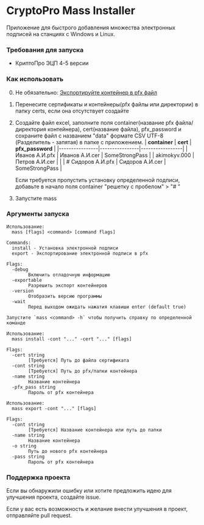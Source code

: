 # CryptoPro Mass Installer
Приложение для быстрого добавления множества электронных подписей на станциях с Windows и Linux.

### Требования для запуска

- КриптоПро ЭЦП 4-5 версии

### Как использовать

0. Не обязательно: [Экспортируйте контейнер в pfx файл](https://support.kontur.ru/ca/38782-kopirovanie_kontejnera_s_sertifikatom_na_dr#header_ad9459fa9)
1. Перенесите сертификаты и контейнеры(pfx файлы или директории) в папку certs, если она отсутствует создайте
2. Создайте файл excel, заполните поля container(название pfx файла/директория контейнера), cert(название файла), pfx_password и сохраните файл с названием "data" формате CSV UTF-8 (Разделитель - запятая) в папке с приложением.
    | **container**        | **cert**       | **pfx_password**    |
    |----------------|----------------|-----------------|
    | Иванов А.И.pfx | Иванов А.И.cer | SomeStrongPass |
    | akimokyv.000 | Петров А.И.cer |  |
    | # Сидоров А.И.pfx | Сидоров А.И.cer | SomeStrongPass |
  
    Если требуется пропустить установку определенной подписи, добавьте в начало поля container "решетку с пробелом" > "# "

3. Запустите mass

### Аргументы запуска
```shell
Использование:
  mass [flags] <command> [command flags]

Commands:
  install - Установка электронной подписи
  export - Экспортирование электронной подписи в pfx

Flags:
  -debug
        Включить отладочную информацию
  -exportable
        Разрешить экспорт контейнеров
  -version
        Отобразить версию программы
  -wait
        Перед выходом ожидать нажатия клавиши enter (default true)

Запустите `mass <command> -h` чтобы получить справку по определенной команде
```

```shell
Использование:
  mass install -cont "..." -cert "..." [flags]

Flags:
  -cert string
        [Требуется] Путь до файла сертификата
  -cont string
        [Требуется] Путь до pfx/папки контейнера
  -name string
        Название контейнера
  -pfx_pass string
        Пароль от pfx контейнера
```

```shell
Использование:
  mass export -cont "..." [flags]

Flags:
  -cont string
        [Требуется] Название контейнера или путь до папки
  -name string
        Название контейнера
  -o string
        Путь до нового pfx контейнера
  -pass string
        Пароль от pfx контейнера
```

### Поддержка проекта
Если вы обнаружили ошибку или хотите предложить идею для улучшения проекта, создайте issue.

Если у вас есть возможность и желание внести улучшения в проект, отправляйте pull request.
